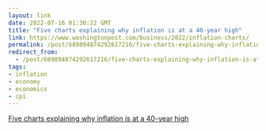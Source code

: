 ```yaml
---
layout: link
date: 2022-07-16 01:30:22 GMT
title: "Five charts explaining why inflation is at a 40-year high"
link: https://www.washingtonpost.com/business/2022/inflation-charts/
permalink: /post/689894874292617216/five-charts-explaining-why-inflation-is-at-a
redirect_from: 
  - /post/689894874292617216/five-charts-explaining-why-inflation-is-at-a
tags:
- inflation
- economy
- economics
- cpi
---
```

<a href="https://www.washingtonpost.com/business/2022/inflation-charts/">Five charts explaining why inflation is at a 40-year high</a>


